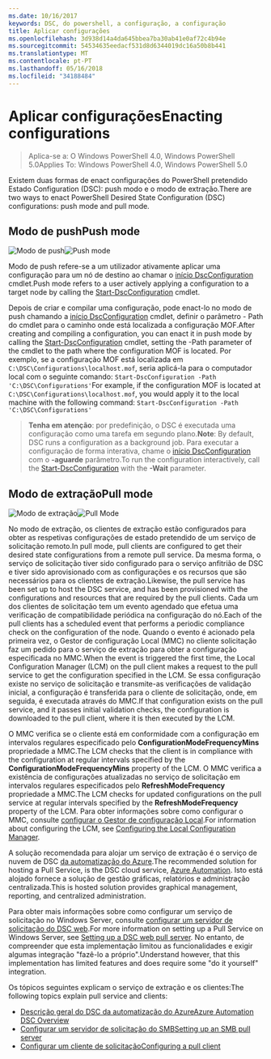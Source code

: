 ```yaml
---
ms.date: 10/16/2017
keywords: DSC, do powershell, a configuração, a configuração
title: Aplicar configurações
ms.openlocfilehash: 3d938d14a4da645bbea7ba30ab41e0af72c4b94e
ms.sourcegitcommit: 54534635eedacf531d8d6344019dc16a50b8b441
ms.translationtype: MT
ms.contentlocale: pt-PT
ms.lasthandoff: 05/16/2018
ms.locfileid: "34188484"
---
```

# <a name="enacting-configurations"></a><span data-ttu-id="be2b4-103">Aplicar configurações</span><span class="sxs-lookup"><span data-stu-id="be2b4-103">Enacting configurations</span></span>

><span data-ttu-id="be2b4-104">Aplica-se a: O Windows PowerShell 4.0, Windows PowerShell 5.0</span><span class="sxs-lookup"><span data-stu-id="be2b4-104">Applies To: Windows PowerShell 4.0, Windows PowerShell 5.0</span></span>

<span data-ttu-id="be2b4-105">Existem duas formas de enact configurações do PowerShell pretendido Estado Configuration (DSC): push modo e o modo de extração.</span><span class="sxs-lookup"><span data-stu-id="be2b4-105">There are two ways to enact PowerShell Desired State Configuration (DSC) configurations: push mode and pull mode.</span></span>

## <a name="push-mode"></a><span data-ttu-id="be2b4-106">Modo de push</span><span class="sxs-lookup"><span data-stu-id="be2b4-106">Push mode</span></span>

<span data-ttu-id="be2b4-107">![Modo de push](images/pushModel.png "como push funciona do modo")</span><span class="sxs-lookup"><span data-stu-id="be2b4-107">![Push mode](images/pushModel.png "How push mode works")</span></span>

<span data-ttu-id="be2b4-108">Modo de push refere-se a um utilizador ativamente aplicar uma configuração para um nó de destino ao chamar o [início DscConfiguration](https://technet.microsoft.com/library/dn521623.aspx) cmdlet.</span><span class="sxs-lookup"><span data-stu-id="be2b4-108">Push mode refers to a user actively applying a configuration to a target node by calling the [Start-DscConfiguration](https://technet.microsoft.com/library/dn521623.aspx) cmdlet.</span></span>

<span data-ttu-id="be2b4-109">Depois de criar e compilar uma configuração, pode enact-lo no modo de push chamando a [início DscConfiguration](https://technet.microsoft.com/library/dn521623.aspx) cmdlet, definir o parâmetro - Path do cmdlet para o caminho onde está localizada a configuração MOF.</span><span class="sxs-lookup"><span data-stu-id="be2b4-109">After creating and compiling a configuration, you can enact it in push mode by calling the [Start-DscConfiguration](https://technet.microsoft.com/library/dn521623.aspx) cmdlet, setting the -Path parameter of the cmdlet to the path where the configuration MOF is located.</span></span>
<span data-ttu-id="be2b4-110">Por exemplo, se a configuração MOF está localizada em `C:\DSC\Configurations\localhost.mof`, seria aplicá-la para o computador local com o seguinte comando: `Start-DscConfiguration -Path 'C:\DSC\Configurations'`</span><span class="sxs-lookup"><span data-stu-id="be2b4-110">For example, if the configuration MOF is located at `C:\DSC\Configurations\localhost.mof`, you would apply it to the local machine with the following command: `Start-DscConfiguration -Path 'C:\DSC\Configurations'`</span></span>

> <span data-ttu-id="be2b4-111">__Tenha em atenção__: por predefinição, o DSC é executada uma configuração como uma tarefa em segundo plano.</span><span class="sxs-lookup"><span data-stu-id="be2b4-111">__Note__: By default, DSC runs a configuration as a background job.</span></span> <span data-ttu-id="be2b4-112">Para executar a configuração de forma interativa, chame o [início DscConfiguration](https://technet.microsoft.com/library/dn521623.aspx) com o __-aguarde__ parâmetro.</span><span class="sxs-lookup"><span data-stu-id="be2b4-112">To run the configuration interactively, call the [Start-DscConfiguration](https://technet.microsoft.com/library/dn521623.aspx) with the __-Wait__ parameter.</span></span>

## <a name="pull-mode"></a><span data-ttu-id="be2b4-113">Modo de extração</span><span class="sxs-lookup"><span data-stu-id="be2b4-113">Pull mode</span></span>

<span data-ttu-id="be2b4-114">![Modo de extração](images/pullModel.png "como funciona do modo de extração")</span><span class="sxs-lookup"><span data-stu-id="be2b4-114">![Pull Mode](images/pullModel.png "How pull mode works")</span></span>

<span data-ttu-id="be2b4-115">No modo de extração, os clientes de extração estão configurados para obter as respetivas configurações de estado pretendido de um serviço de solicitação remoto.</span><span class="sxs-lookup"><span data-stu-id="be2b4-115">In pull mode, pull clients are configured to get their desired state configurations from a remote pull service.</span></span>
<span data-ttu-id="be2b4-116">Da mesma forma, o serviço de solicitação tiver sido configurado para o serviço anfitrião de DSC e tiver sido aprovisionado com as configurações e os recursos que são necessários para os clientes de extração.</span><span class="sxs-lookup"><span data-stu-id="be2b4-116">Likewise, the pull service has been set up to host the DSC service, and has been provisioned with the configurations and resources that are required by the pull clients.</span></span>
<span data-ttu-id="be2b4-117">Cada um dos clientes de solicitação tem um evento agendado que efetua uma verificação de compatibilidade periódica na configuração do nó.</span><span class="sxs-lookup"><span data-stu-id="be2b4-117">Each of the pull clients has a scheduled event that performs a periodic compliance check on the configuration of the node.</span></span>
<span data-ttu-id="be2b4-118">Quando o evento é acionado pela primeira vez, o Gestor de configuração Local (MMC) no cliente solicitação faz um pedido para o serviço de extração para obter a configuração especificada no MMC.</span><span class="sxs-lookup"><span data-stu-id="be2b4-118">When the event is triggered the first time, the Local Configuration Manager (LCM) on the pull client makes a request to the pull service to get the configuration specified in the LCM.</span></span>
<span data-ttu-id="be2b4-119">Se essa configuração existe no serviço de solicitação e transmite-as verificações de validação inicial, a configuração é transferida para o cliente de solicitação, onde, em seguida, é executada através do MMC.</span><span class="sxs-lookup"><span data-stu-id="be2b4-119">If that configuration exists on the pull service, and it passes initial validation checks, the configuration is downloaded to the pull client, where it is then executed by the LCM.</span></span>

<span data-ttu-id="be2b4-120">O MMC verifica se o cliente está em conformidade com a configuração em intervalos regulares especificado pelo **ConfigurationModeFrequencyMins** propriedade a MMC.</span><span class="sxs-lookup"><span data-stu-id="be2b4-120">The LCM checks that the client is in compliance with the configuration at regular intervals specified by the **ConfigurationModeFrequencyMins** property of the LCM.</span></span>
<span data-ttu-id="be2b4-121">O MMC verifica a existência de configurações atualizadas no serviço de solicitação em intervalos regulares especificados pelo **RefreshModeFrequency** propriedade a MMC.</span><span class="sxs-lookup"><span data-stu-id="be2b4-121">The LCM checks for updated configurations on the pull service at regular intervals specified by the **RefreshModeFrequency** property of the LCM.</span></span>
<span data-ttu-id="be2b4-122">Para obter informações sobre como configurar o MMC, consulte [configurar o Gestor de configuração Local](metaConfig.md).</span><span class="sxs-lookup"><span data-stu-id="be2b4-122">For information about configuring the LCM, see [Configuring the Local Configuration Manager](metaConfig.md).</span></span>

<span data-ttu-id="be2b4-123">A solução recomendada para alojar um serviço de extração é o serviço de nuvem de DSC [da automatização do Azure](https://azure.microsoft.com/services/automation/).</span><span class="sxs-lookup"><span data-stu-id="be2b4-123">The recommended solution for hosting a Pull Service, is the DSC cloud service, [Azure Automation](https://azure.microsoft.com/services/automation/).</span></span>
<span data-ttu-id="be2b4-124">Isto está alojado fornece a solução de gestão gráficas, relatórios e administração centralizada.</span><span class="sxs-lookup"><span data-stu-id="be2b4-124">This is hosted solution provides graphical management, reporting, and centralized administration.</span></span>

<span data-ttu-id="be2b4-125">Para obter mais informações sobre como configurar um serviço de solicitação no Windows Server, consulte [configurar um servidor de solicitação do DSC web](pullServer.md).</span><span class="sxs-lookup"><span data-stu-id="be2b4-125">For more information on setting up a Pull Service on Windows Server, see [Setting up a DSC web pull server](pullServer.md).</span></span>
<span data-ttu-id="be2b4-126">No entanto, de compreender que esta implementação limitou as funcionalidades e exigir algumas integração "fazê-lo a próprio".</span><span class="sxs-lookup"><span data-stu-id="be2b4-126">Understand however, that this implementation has limited features and does require some "do it yourself" integration.</span></span>

<span data-ttu-id="be2b4-127">Os tópicos seguintes explicam o serviço de extração e os clientes:</span><span class="sxs-lookup"><span data-stu-id="be2b4-127">The following topics explain pull service and clients:</span></span>

- [<span data-ttu-id="be2b4-128">Descrição geral do DSC da automatização do Azure</span><span class="sxs-lookup"><span data-stu-id="be2b4-128">Azure Automation DSC Overview</span></span>](https://docs.microsoft.com/en-us/azure/automation/automation-dsc-overview)
- [<span data-ttu-id="be2b4-129">Configurar um servidor de solicitação do SMB</span><span class="sxs-lookup"><span data-stu-id="be2b4-129">Setting up an SMB pull server</span></span>](pullServerSMB.md)
- [<span data-ttu-id="be2b4-130">Configurar um cliente de solicitação</span><span class="sxs-lookup"><span data-stu-id="be2b4-130">Configuring a pull client</span></span>](pullClientConfigID.md)